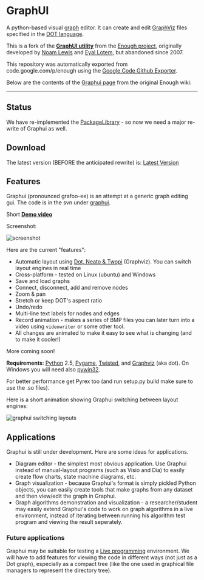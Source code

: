 # GraphUI

A python-based visual [graph](https://en.wikipedia.org/wiki/Graph_%28mathematics%29) editor.
It can create and edit [GraphViz](http://www.graphviz.org/) files
specified in the [DOT language](https://en.wikipedia.org/wiki/DOT_%28graph_description_language%29).

This is a fork of the **[GraphUI utility](https://code.google.com/p/enough/wiki/Graphui)**
from the [Enough project](https://code.google.com/p/enough/),
originally developed by [Noam Lewis](https://github.com/sinelaw)
and [Eyal Lotem](https://github.com/Peaker), but abandoned since 2007.

This repository was automatically exported from code.google.com/p/enough
using the [Google Code Github Exporter](https://code.google.com/export-to-github/).

Below are the contents of the [Graphui page](https://code.google.com/p/enough/wiki/Graphui)
from the original Enough wiki:

----

## Status
We have re-implemented the [PackageLibrary](PackageLibrary.md) - so now we need a major re-write of Graphui as well.

## Download
The latest version (BEFORE the anticipated rewrite) is:
[Latest Version](http://enough.googlecode.com/files/graphui488_only.tar.gz)

## Features
Graphui (pronounced grafoo-ee) is an attempt at a generic graph editing gui. The code is in the svn under [graphui](http://enough.googlecode.com/svn/trunk/graphui/).

Short **[Demo video](http://www.youtube.com/watch?v=RT87JfTYIvo)**

Screenshot:

![screenshot](http://i.imgur.com/Vz30UsQ.jpg)

Here are the current "features":
  * Automatic layout using [Dot, Neato & Twopi](http://www.graphviz.org) (Graphviz).
    You can switch layout engines in real time
  * Cross-platform - tested on Linux (ubuntu) and Windows
  * Save and load graphs
  * Connect, disconnect, add and remove nodes
  * Zoom & pan
  * Stretch or keep DOT's aspect ratio
  * Undo/redo
  * Multi-line text labels for nodes and edges
  * Record animation - makes a series of BMP files you can later turn into a video
    using `videowriter` or some other tool.
  * All changes are animated to make it easy to see what is changing (and to make it cooler!)

More coming soon!

**Requirements**: [Python](http://www.python.org) 2.5, [Pygame](http://www.pygame.org), [Twisted](http://www.twistedmatrix.com), and [Graphviz](http://www.graphviz.org) (aka dot). On Windows you will need also [pywin32](http://sourceforge.net/projects/pywin32/).

For better performance get Pyrex too (and run setup.py build make sure to use the .so files).

Here is a short animation showing Graphui switching between layout engines:

![graphui switching layouts](http://i.imgur.com/Vz30UsQ.jpg)

## Applications
Graphui is still under development. Here are some ideas for applications.
  * Diagram editor - the simplest most obvious application. Use Graphui instead of manual-layout programs (such as Visio and Dia) to easily create flow charts, state machine diagrams, etc.
  * Graph visualization - because Graphui's format is simply pickled Python objects, you can easily create tools that make graphs from any dataset and then view/edit the graph in Graphui.
  * Graph algorithms demonstration and visualization - a researcher/student may easily extend Graphui's code to work on graph algorithms in a live environment, instead of iterating between running his algorithm test program and viewing the result seperately.

### Future applications
Graphui may be suitable for testing a [Live programming](LiveProgramming.md) environment. We will have to add features for viewing the code in different ways (not just as a Dot graph), especially as a compact tree (like the one used in graphical file managers to represent the directory tree).
